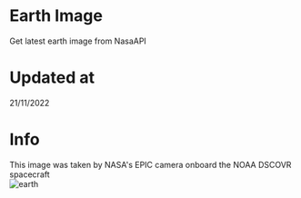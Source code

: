 # Earth Image
Get latest earth image from NasaAPI

<!-- Earth Image Update -->
# Updated at 
21/11/2022 <br> 
# Info
This image was taken by NASA's EPIC camera onboard the NOAA DSCOVR spacecraft <br> 
![earth](https://api.nasa.gov/EPIC/archive/natural/2022/11/21/png/epic_1b_20221121005515.png?api_key=V80HNcPBnQWG82pxQoF7UZtXG7ga5XaLHQehkKXG) 
<!-- /Earth Image Update -->